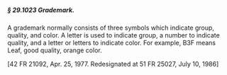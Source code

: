 ##### § 29.1023 Grademark. #####

A grademark normally consists of three symbols which indicate group, quality, and color. A letter is used to indicate group, a number to indicate quality, and a letter or letters to indicate color. For example, B3F means Leaf, good quality, orange color.

[42 FR 21092, Apr. 25, 1977. Redesignated at 51 FR 25027, July 10, 1986]